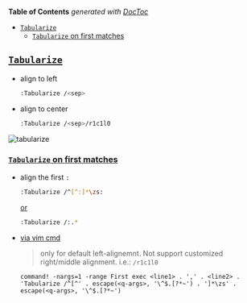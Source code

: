 <!-- START doctoc generated TOC please keep comment here to allow auto update -->
<!-- DON'T EDIT THIS SECTION, INSTEAD RE-RUN doctoc TO UPDATE -->
**Table of Contents**  *generated with [DocToc](https://github.com/thlorenz/doctoc)*

- [`Tabularize`](#tabularize)
  - [`Tabularize` on first matches](#tabularize-on-first-matches)

<!-- END doctoc generated TOC please keep comment here to allow auto update -->



## [`Tabularize`](https://github.com/godlygeek/tabular)
- align to left
  ```bash
  :Tabularize /<sep>
  ```

- align to center
  ```bash
  :Tabularize /<sep>/r1c1l0
  ```

![tabularize](../../screenshot/vim/tabu.gif)

### [`Tabularize` on first matches](https://stackoverflow.com/a/11497961/2940319)
- align the first `:`
  ```bash
  :Tabularize /^[^:]*\zs:
  ```
  [or](https://stackoverflow.com/a/23840400/2940319)
  ```bash
  :Tabularize /:.*
  ```

- [via vim cmd](https://stackoverflow.com/questions/20435920/dynamic-vim-tabular-patterns)
  > only for default left-alignemnt. Not support customized right/middle alignment.
  > i.e.: `/r1c1l0`

  ```vim
  command! -nargs=1 -range First exec <line1> . ',' . <line2> . 'Tabularize /^[^' . escape(<q-args>, '\^$.[?*~') . ']*\zs' . escape(<q-args>, '\^$.[?*~')
  ```
